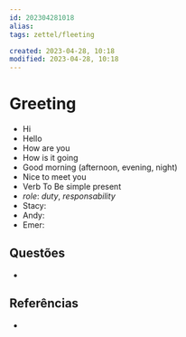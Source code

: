 ```yaml
---
id: 202304281018
alias: 
tags: zettel/fleeting

created: 2023-04-28, 10:18
modified: 2023-04-28, 10:18
---
```

# Greeting
<!-- Main content of my thoughts really -->

- Hi
- Hello
- How are you
- How is it going
- Good morning (afternoon, evening, night)
- Nice to meet you
- Verb To Be simple present
- _role_: _duty_, _responsability_
- Stacy: 
- Andy:
- Emer:

## Questões
<!-- What remains for you to consider? --> 

- 

## Referências
<!-- Links to pages not referenced in the content -->

- 
